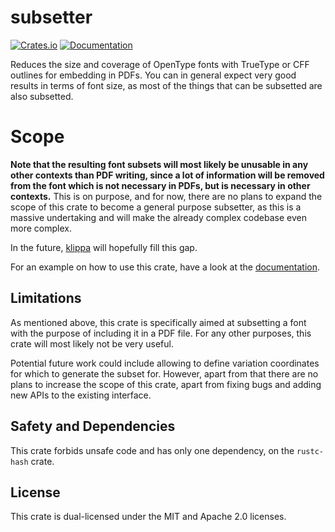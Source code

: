 # subsetter
[![Crates.io](https://img.shields.io/crates/v/subsetter.svg)](https://crates.io/crates/subsetter)
[![Documentation](https://docs.rs/subsetter/badge.svg)](https://docs.rs/subsetter)

Reduces the size and coverage of OpenType fonts with TrueType or CFF outlines for embedding
in PDFs. You can in general expect very good results in terms of font size, as most of the things
that can be subsetted are also subsetted.

# Scope
**Note that the resulting font subsets will most likely be unusable in any other contexts than PDF writing,
since a lot of information will be removed from the font which is not necessary in PDFs, but is
necessary in other contexts.** This is on purpose, and for now, there are no plans to expand the
scope of this crate to become a general purpose subsetter, as this is a massive undertaking and
will make the already complex codebase even more complex.

In the future,
[klippa](https://github.com/googlefonts/fontations/tree/main/klippa) will hopefully fill this gap.

For an example on how to use this crate, have a look at the 
[documentation](https://docs.rs/subsetter/latest/subsetter/).

## Limitations
As mentioned above, this crate is specifically aimed at subsetting a font with the purpose of 
including it in a PDF file. For any other purposes, this crate will most likely not be very useful.

Potential future work could include allowing to define variation coordinates for which to generate
the subset for. However, apart from that there are no plans to increase the scope of this crate, apart from
fixing bugs and adding new APIs to the existing interface.

## Safety and Dependencies
This crate forbids unsafe code and has only one dependency, on the `rustc-hash`
crate.

## License
This crate is dual-licensed under the MIT and Apache 2.0 licenses.
